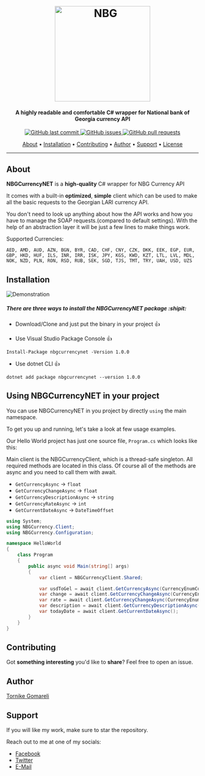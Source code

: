 <h1 align="center">
  <br>
  <a https://nbg.gov.ge/api.html"><img src="https://upload.wikimedia.org/wikipedia/ka/thumb/8/87/Logo_of_National_Bank_of_Georgia.svg/1200px-Logo_of_National_Bank_of_Georgia.svg.png" alt="NBG" height="250" width="250"></a>
</h1>

<h4 align="center">A highly readable and comfortable C# wrapper for National bank of Georgia currency API</h4>

<p align="center">
    <a href="https://github.com/tornikegomareli/NGBCurrencyNET/commits/master">
      <img src="https://img.shields.io/github/last-commit/ArmynC/ArminC-AutoExec.svg?style=flat-square&logo=github&logoColor=white"
         alt="GitHub last commit">
    <a href="https://github.com/tornikegomareli/NGBCurrencyNET/issues">
    <img src="https://img.shields.io/github/issues-raw/ArmynC/ArminC-AutoExec.svg?style=flat-square&logo=github&logoColor=white"
         alt="GitHub issues">
    <a href="https://github.com/tornikegomareli/NGBCurrencyNET/pulls">
    <img src="https://img.shields.io/github/issues-pr-raw/ArmynC/ArminC-AutoExec.svg?style=flat-square&logo=github&logoColor=white"
         alt="GitHub pull requests">
</p>
      
<p align="center">
  <a href="#about">About</a> •
  <a href="#installation">Installation</a> •
  <a href="#contributing">Contributing</a> •
  <a href="#author">Author</a> •
  <a href="#support">Support</a> •
  <a href="#license">License</a>
</p>

---

## About

**NBGCurrencyNET** is a **high-quality** C# wrapper for NBG Currency API

It comes with a built-in **optimized**, **simple** client which can be used to make all the basic requests to the Georgian LARI currency API.

You don't need to look up anything about how the API works and how you have to manage the SOAP requests.(compared to default settings). With the help of an abstraction layer it will be just a few lines to make things work.

Supported Currencies:

```
AED, AMD, AUD, AZN, BGN, BYR, CAD, CHF, CNY, CZK, DKK, EEK, EGP, EUR, GBP, HKD, HUF, ILS, INR, IRR, ISK, JPY, KGS, KWD, KZT, LTL, LVL, MDL, NOK, NZD, PLN, RON, RSD, RUB, SEK, SGD, TJS, TMT, TRY, UAH, USD, UZS
```

## Installation

![Demonstration](https://media.giphy.com/media/W2p1C9gme1ExcyxyT6/giphy.gif)

##### There are three ways to install the NBGCurrencyNET package :shipit:

- Download/Clone and just put the binary in your project :+1:

- Use Visual Studio Package Console :+1:

```
Install-Package nbgcurrencynet -Version 1.0.0
```

- Use dotnet CLI :+1:

```
dotnet add package nbgcurrencynet --version 1.0.0
```

## Using NBGCurrencyNET in your project

You can use NBGCurrencyNET in you project by directly `using` the main namespace.

To get you up and running, let's take a look at few usage examples.

Our Hello World project has just one source file, `Program.cs` which looks like this:

Main client is the NBGCurrencyClient, which is a thread-safe singleton. All required methods are located in this class.
Of course all of the methods are async and you need to call them with await.

- `GetCurrencyAsync` -> `float`
- `GetCurrencyChangeAsync` -> `float`
- `GetCurrencyDescriptionAsync` -> `string`
- `GetCurrencyRateAsync` -> `int`
- `GetCurrentDateAsync` -> `DateTimeOffset`

```c#
using System;
using NBGCurrency.Client;
using NBGCurrency.Configuration;

namespace HelloWorld
{
    class Program
    {
        public async void Main(string[] args)
        {
            var client = NBGCurrencyClient.Shared;

            var usdToGel = await client.GetCurrencyAsync(CurrencyEnumCodes.USD);
            var change = await client.GetCurrencyChangeAsync(CurrencyEnumCodes.USD);
            var rate = await client.GetCurrencyChangeAsync(CurrencyEnumCodes.USD);
            var description = await client.GetCurrencyDescriptionAsync(CurrencyEnumCodes.USD);
            var todayDate = await client.GetCurrentDateAsync();
        }
    }
}

```

## Contributing

Got **something interesting** you'd like to **share**? Feel free to open an issue.

## Author

[Tornike Gomareli](https://github.com/tornikegomareli)

## Support

If you will like my work, make sure to star the repository.

Reach out to me at one of my socials:

- [Facebook](https://www.facebook.com/microg)
- [Twitter](https://twitter.com/tornikegomareli)
- [E-Mail](mailto:gomarelidevelopment@gmail.com)
